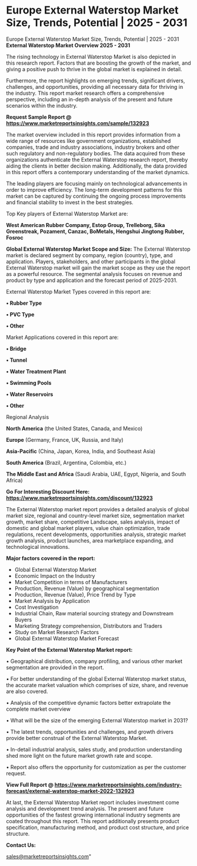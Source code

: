 # Europe External Waterstop Market Size, Trends, Potential | 2025 - 2031
Europe External Waterstop Market Size, Trends, Potential | 2025 - 2031
<Strong> External Waterstop Market Overview 2025 - 2031</strong>

The rising technology in External Waterstop Market is also depicted in this research report. Factors that are boosting the growth of the market, and giving a positive push to thrive in the global market is explained in detail.

Furthermore, the report highlights on emerging trends, significant drivers, challenges, and opportunities, providing all necessary data for thriving in the industry. This report market research offers a comprehensive perspective, including an in-depth analysis of the present and future scenarios within the industry.

<strong>Request Sample Report @ <a href=https://www.marketreportsinsights.com/sample/132923>https://www.marketreportsinsights.com/sample/132923</a></strong>

The market overview included in this report provides information from a wide range of resources like government organizations, established companies, trade and industry associations, industry brokers and other such regulatory and non-regulatory bodies. The data acquired from these organizations authenticate the External Waterstop research report, thereby aiding the clients in better decision making. Additionally, the data provided in this report offers a contemporary understanding of the market dynamics.

The leading players are focusing mainly on technological advancements in order to improve efficiency. The long-term development patterns for this market can be captured by continuing the ongoing process improvements and financial stability to invest in the best strategies.

Top Key players of External Waterstop Market are:

<strong>West American Rubber Company, Estop Group, Trelleborg, Sika Greenstreak, Pozament, Canzac, BoMetals, Hengshui Jingtong Rubber, Fosroc</strong>

<strong><b>Global External Waterstop Market Scope and Size:</b></strong>
The External Waterstop market is declared segment by company, region (country), type, and application. Players, stakeholders, and other participants in the global External Waterstop market will gain the market scope as they use the report as a powerful resource. The segmental analysis focuses on revenue and product by type and application and the forecast period of 2025-2031.

External Waterstop Market Types covered in this report are:

<strong>• Rubber Type

• PVC Type

• Other</strong>

Market Applications covered in this report are:

<strong>• Bridge

• Tunnel

• Water Treatment Plant

• Swimming Pools

• Water Reservoirs

• Other</strong> 

Regional Analysis

<strong>North America</strong> (the United States, Canada, and Mexico)

<strong>Europe</strong> (Germany, France, UK, Russia, and Italy)

<strong>Asia-Pacific</strong> (China, Japan, Korea, India, and Southeast Asia)

<strong>South America</strong> (Brazil, Argentina, Colombia, etc.)

<strong>The Middle East and Africa</strong> (Saudi Arabia, UAE, Egypt, Nigeria, and South Africa)

<strong>Go For Interesting Discount Here: <a href=https://www.marketreportsinsights.com/discount/132923>https://www.marketreportsinsights.com/discount/132923</a></strong>

The External Waterstop market report provides a detailed analysis of global market size, regional and country-level market size, segmentation market growth, market share, competitive Landscape, sales analysis, impact of domestic and global market players, value chain optimization, trade regulations, recent developments, opportunities analysis, strategic market growth analysis, product launches, area marketplace expanding, and technological innovations.

<strong><b>Major factors covered in the report:</b></strong>
<ul>
  <li>Global External Waterstop Market </li>
  <li>Economic Impact on the Industry</li>
  <li>Market Competition in terms of Manufacturers</li>
  <li>Production, Revenue (Value) by geographical segmentation</li>
  <li>Production, Revenue (Value), Price Trend by Type</li>
  <li>Market Analysis by Application</li>
  <li>Cost Investigation</li>
  <li>Industrial Chain, Raw material sourcing strategy and Downstream Buyers</li>
  <li>Marketing Strategy comprehension, Distributors and Traders</li>
  <li>Study on Market Research Factors</li>
  <li>Global External Waterstop Market Forecast</li>
</ul>

<strong><b>Key Point of the External Waterstop Market report:</b></strong>

• Geographical distribution, company profiling, and various other market segmentation are provided in the report.

• For better understanding of the global External Waterstop market status, the accurate market valuation which comprises of size, share, and revenue are also covered.

• Analysis of the competitive dynamic factors better extrapolate the complete market overview

• What will be the size of the emerging External Waterstop market in 2031?

• The latest trends, opportunities and challenges, and growth drivers provide better construal of the External Waterstop Market.

• In-detail industrial analysis, sales study, and production understanding shed more light on the future market growth rate and scope.

• Report also offers the opportunity for customization as per the customer request.

<strong><b>View Full Report @ <a href=https://www.marketreportsinsights.com/industry-forecast/external-waterstop-market-2022-132923>https://www.marketreportsinsights.com/industry-forecast/external-waterstop-market-2022-132923</a></b></strong>


At last, the External Waterstop Market report includes investment come analysis and development trend analysis. The present and future opportunities of the fastest growing international industry segments are coated throughout this report. This report additionally presents product specification, manufacturing method, and product cost structure, and price structure.

<strong>Contact Us:</strong>

sales@marketreportsinsights.com"
